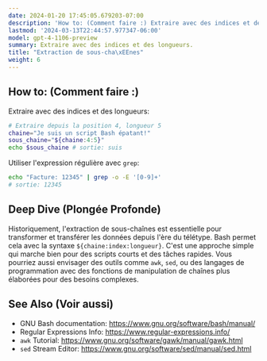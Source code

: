 ```yaml
---
date: 2024-01-20 17:45:05.679203-07:00
description: 'How to: (Comment faire :) Extraire avec des indices et des longueurs.'
lastmod: '2024-03-13T22:44:57.977347-06:00'
model: gpt-4-1106-preview
summary: Extraire avec des indices et des longueurs.
title: "Extraction de sous-cha\xEEnes"
weight: 6
---
```


## How to: (Comment faire :)
Extraire avec des indices et des longueurs:

```Bash
# Extraire depuis la position 4, longueur 5
chaine="Je suis un script Bash épatant!"
sous_chaine="${chaine:4:5}"
echo $sous_chaine # sortie: suis
```
Utiliser l'expression régulière avec `grep`:

```Bash
echo "Facture: 12345" | grep -o -E '[0-9]+'
# sortie: 12345
```

## Deep Dive (Plongée Profonde)
Historiquement, l'extraction de sous-chaînes est essentielle pour transformer et transférer les données depuis l'ère du télétype. Bash permet cela avec la syntaxe `${chaine:index:longueur}`. C'est une approche simple qui marche bien pour des scripts courts et des tâches rapides. Vous pourriez aussi envisager des outils comme `awk`, `sed`, ou des langages de programmation avec des fonctions de manipulation de chaînes plus élaborées pour des besoins complexes.

## See Also (Voir aussi)
- GNU Bash documentation: https://www.gnu.org/software/bash/manual/
- Regular Expressions Info: https://www.regular-expressions.info/
- `awk` Tutorial: https://www.gnu.org/software/gawk/manual/gawk.html
- `sed` Stream Editor: https://www.gnu.org/software/sed/manual/sed.html
